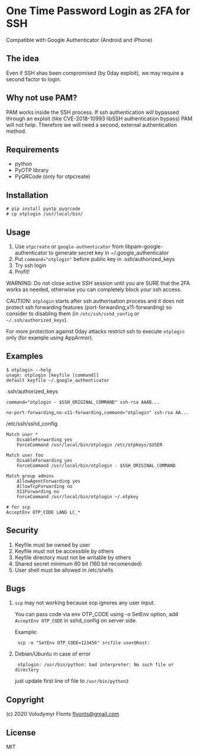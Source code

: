 # One Time Password Login as 2FA for SSH

Compatible with Google Authenticator (Android and iPhone)


## The idea

Even if SSH shas been compromised (by 0day exploit), we may require a second
factor to login.


## Why not use PAM?

PAM works inside the SSH process. If ssh authentication will bypassed through
an exploit (like CVE-2018-10993 libSSH authentication bypass) PAM will not help.
Therefore we will need a second, external authentication method.


## Requirements

- python
- PyOTP library
- PyQRCode (only for otpcreate)


## Installation

    # pip install pyotp pyqrcode
    # cp otplogin /usr/local/bin/


## Usage

1. Use `otpcreate` or `google-authenticator` from libpam-google-authenticator
  to generate secret key in ~/.google_authenticator
2. Put `command="otplogin"` before public key in .ssh/authorized_keys
3. Try ssh login
4. Profit!

WARNING: Do not close active SSH session until you are SURE that the 2FA
works as needed, otherwise you can completely block your ssh access.

CAUTION: `otplogin` starts after ssh authorisation process and it does not protect
ssh forwarding features (port-forwarding,x11-forwarding) so consider to disabling
them (in `/etc/ssh/sshd_config` or `~/.ssh/authorized_keys`).

For more protection against 0day attacks restrict ssh to execute `otplogin` only
(for example using AppArmor).


## Examples

	$ otplogin --help
	usage: otplogin [keyfile [command]]
	default keyfile ~/.google_authenticator


.ssh/authorized_keys

	command="otplogin - $SSH_ORIGINAL_COMMAND" ssh-rsa AAAB...

	no-port-forwarding,no-x11-forwarding,command="otplogin" ssh-rsa AA...


/etc/ssh/sshd_config

	Match user *
		DisableForwarding yes
		ForceCommand /usr/local/bin/otplogin /etc/otpkeys/$USER

	Match user foo
		DisableForwarding yes
		ForceCommand /usr/local/bin/otplogin - $SSH_ORIGINAL_COMMAND

	Match group admins
		AllowAgentForwarding yes
		AllowTcpForwarding no
		X11Forwarding no
		ForceCommand /usr/local/bin/otplogin ~/.otpkey

	# for scp
	AcceptEnv OTP_CODE LANG LC_*


## Security

1. Keyfile must be owned by user
2. Keyfile must not be accessible by others
3. Keyfile directory must not be writable by others
4. Shared secret minimum 80 bit (160 bit recomended)
5. User shell must be allowed in /etc/shells


## Bugs

1. `scp` may not working because scp ignores any user input.

	You can pass code via env OTP_CODE using -o SetEnv option,
	add `AcceptEnv OTP_CODE` in sshd_config on server side.

	Example:

		scp -o "SetEnv OTP_CODE=123456" srcfile user@host:


2. Debian/Ubuntu in case of error

		otplogin: /usr/bin/python: bad interpreter: No such file or directory

	just update first line of file to `/usr/bin/python3`


## Copyright

(c) 2020 Volodymyr Flonts <flyonts@gmail.com>


## License

MIT
